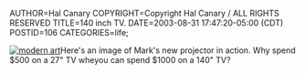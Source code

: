 AUTHOR=Hal Canary
COPYRIGHT=Copyright Hal Canary / ALL RIGHTS RESERVED
TITLE=140 inch TV.
DATE=2003-08-31 17:47:20-05:00 (CDT)
POSTID=106
CATEGORIES=life;

 [![modern art](https://halcanary.org/photos/thumb/2003-08-29-tv-140-inches.jpg)](https://halcanary.org/photos/2003-08-29-tv-140-inches.jpg)Here's an image of Mark's new projector in action. Why spend $500 on a 27" TV wheyou can spend $1000 on a 140" TV?
